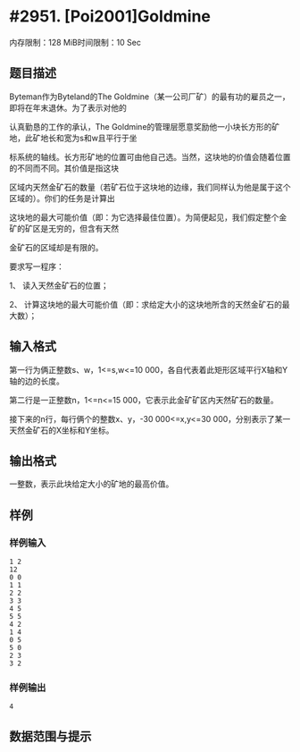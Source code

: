 # #2951. [Poi2001]Goldmine

内存限制：128 MiB时间限制：10 Sec

## 题目描述

Byteman作为Byteland的The Goldmine（某一公司厂矿）的最有功的雇员之一，即将在年末退休。为了表示对他的

认真勤恳的工作的承认，The Goldmine的管理层愿意奖励他一小块长方形的矿地，此矿地长和宽为s和w且平行于坐

标系统的轴线。长方形矿地的位置可由他自己选。当然，这块地的价值会随着位置的不同而不同。其价值是指这块

区域内天然金矿石的数量（若矿石位于这块地的边缘，我们同样认为他是属于这个区域的）。你们的任务是计算出

这块地的最大可能价值（即：为它选择最佳位置）。为简便起见，我们假定整个金矿的矿区是无穷的，但含有天然

金矿石的区域却是有限的。

要求写一程序：

1、 读入天然金矿石的位置；

2、 计算这块地的最大可能价值（即：求给定大小的这块地所含的天然金矿石的最大数）；

## 输入格式

第一行为俩正整数s、w，1<=s,w<=10 000，各自代表着此矩形区域平行X轴和Y轴的边的长度。

第二行是一正整数n，1<=n<=15 000，它表示此金矿矿区内天然矿石的数量。

接下来的n行，每行俩个的整数x、y，-30 000<=x,y<=30 000，分别表示了某一天然金矿石的X坐标和Y坐标。

## 输出格式

一整数，表示此块给定大小的矿地的最高价值。

## 样例

### 样例输入

    
    1 2 
    12
    0 0
    1 1
    2 2
    3 3
    4 5
    5 5
    4 2
    1 4
    0 5
    5 0
    2 3
    3 2
    

### 样例输出

    
    4
    

## 数据范围与提示
